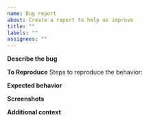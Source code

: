 ```yaml
---
name: Bug report
about: Create a report to help us improve
title: ""
labels: ""
assignees: ""
---
```


<!--- Provide a general summary of your changes in the Title above -->

**Describe the bug**

<!-- A clear and concise description of what the bug is. -->

**To Reproduce**
Steps to reproduce the behavior:

**Expected behavior**

<!-- A clear and concise description of what you expected to happen. -->

**Screenshots**

<!-- If applicable, add screenshots to help explain your problem. -->

**Additional context**

<!-- Add any other context about the problem here. -->
